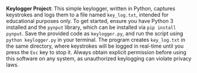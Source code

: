 **Keylogger Project**: This simple keylogger, written in Python, captures keystrokes and logs them to a file named `key_log.txt`, intended for educational purposes only. To get started, ensure you have Python 3 installed and the `pynput` library, which can be installed via `pip install pynput`. Save the provided code as `keylogger.py`, and run the script using `python keylogger.py` in your terminal. The program creates `key_log.txt` in the same directory, where keystrokes will be logged in real-time until you press the `Esc` key to stop it. Always obtain explicit permission before using this software on any system, as unauthorized keylogging can violate privacy laws. 

